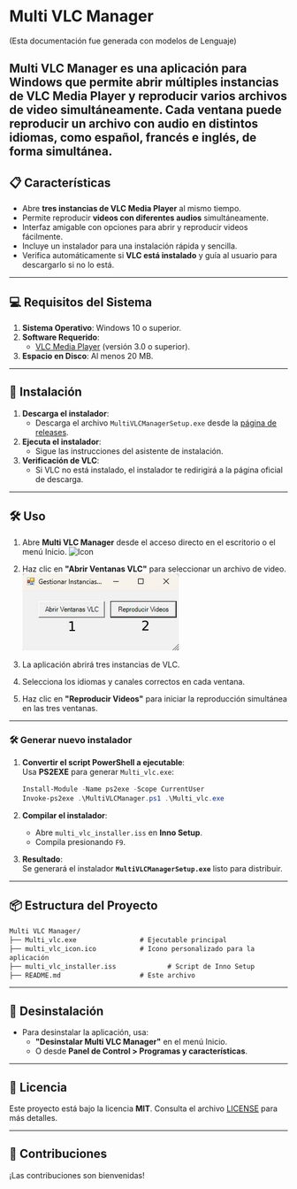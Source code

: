# Multi VLC Manager
(Esta documentación fue generada con modelos de Lenguaje)

**Multi VLC Manager** es una aplicación para Windows que permite abrir múltiples instancias de **VLC Media Player** y reproducir varios archivos de video simultáneamente. Cada ventana puede reproducir un archivo con audio en distintos idiomas, como español, francés e inglés, de forma simultánea.
---

## 📋 **Características**
- Abre **tres instancias de VLC Media Player** al mismo tiempo.
- Permite reproducir **videos con diferentes audios** simultáneamente.
- Interfaz amigable con opciones para abrir y reproducir videos fácilmente.
- Incluye un instalador para una instalación rápida y sencilla.
- Verifica automáticamente si **VLC está instalado** y guía al usuario para descargarlo si no lo está.

---

## 💻 **Requisitos del Sistema**
1. **Sistema Operativo**: Windows 10 o superior.
2. **Software Requerido**:
   - [VLC Media Player](https://www.videolan.org/vlc/index.html) (versión 3.0 o superior).
3. **Espacio en Disco**: Al menos 20 MB.

---

## 🚀 **Instalación**
1. **Descarga el instalador**:
   - Descarga el archivo `MultiVLCManagerSetup.exe` desde la [página de releases](https://github.com/danielpgp1012/MULTI_VLC/releases).
2. **Ejecuta el instalador**:
   - Sigue las instrucciones del asistente de instalación.
3. **Verificación de VLC**:
   - Si VLC no está instalado, el instalador te redirigirá a la página oficial de descarga.

---

## 🛠️ **Uso**
1. Abre **Multi VLC Manager** desde el acceso directo en el escritorio o el menú Inicio.
![Icon](./assets/multi_vlc_icon.ico)

2. Haz clic en **"Abrir Ventanas VLC"** para seleccionar un archivo de video.
![App Preview](./assets/app_preview.jpg)

3. La aplicación abrirá tres instancias de VLC.
4. Selecciona los idiomas y canales correctos en cada ventana.
5. Haz clic en **"Reproducir Videos"** para iniciar la reproducción simultánea en las tres ventanas.

---

### **🛠️ Generar nuevo instalador**

1. **Convertir el script PowerShell a ejecutable**:  
   Usa **PS2EXE** para generar `Multi_vlc.exe`:
   ```powershell
   Install-Module -Name ps2exe -Scope CurrentUser
   Invoke-ps2exe .\MultiVLCManager.ps1 .\Multi_vlc.exe
   ```

2. **Compilar el instalador**:  
   - Abre `multi_vlc_installer.iss` en **Inno Setup**.  
   - Compila presionando `F9`.  

3. **Resultado**:  
   Se generará el instalador **`MultiVLCManagerSetup.exe`** listo para distribuir.  

---

## 📦 **Estructura del Proyecto**
```plaintext
Multi VLC Manager/
├── Multi_vlc.exe                # Ejecutable principal
├── multi_vlc_icon.ico           # Icono personalizado para la aplicación
├── multi_vlc_installer.iss             # Script de Inno Setup
├── README.md                    # Este archivo
```

---

## 🧩 **Desinstalación**
- Para desinstalar la aplicación, usa:
   - **"Desinstalar Multi VLC Manager"** en el menú Inicio.
   - O desde **Panel de Control > Programas y características**.

---

## 📄 **Licencia**
Este proyecto está bajo la licencia **MIT**. Consulta el archivo [LICENSE](https://github.com/danielpgp1012/MULTI-VLC/blob/main/LICENSE) para más detalles.

---

## 🤝 **Contribuciones**
¡Las contribuciones son bienvenidas!